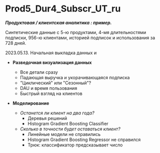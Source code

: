 # Prod5_Dur4_Subscr_UT_ru

___Продуктовая / клиентская аналитика : пример.___

Синтетические данные с 5-ю продуктами, 4-мя длительностями подписки, 956-ю клиентами, историей подписок и использования за 728 дней.

2023.05.13. Начальная выкладка данных и
 - __Разведочная визуализация данных__
    - Все детали сразу
    - Падающая выручка и укорачивающаяся подписка
    - "Циклический" или "Сезонный"?
    - DAU и время пользования
    - Быстрый взгляд на клиентов
   
 - __Моделирование__
    - _Останется ли клиент на два года?_
        - Деревья решений
        - Histogram Gradient Boosting Classifier
    - _Сколько в точности будет оставаться клиент?_
        - Линейные модели не справились
        - Histogram Gradient Boosting Regressor не справился
        - Трюк: классификатор предсказывает число
